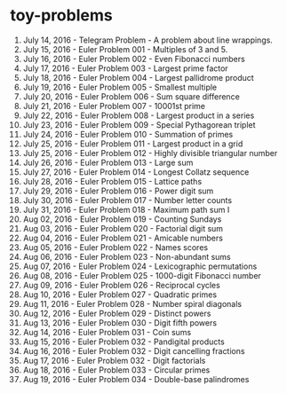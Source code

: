 # toy-problems

1. July 14, 2016 - Telegram Problem  - A problem about line wrappings.
1. July 15, 2016 - Euler Problem 001 - Multiples of 3 and 5.
1. July 16, 2016 - Euler Problem 002 - Even Fibonacci numbers
1. July 17, 2016 - Euler Problem 003 - Largest prime factor
1. July 18, 2016 - Euler Problem 004 - Largest pallidrome product
1. July 19, 2016 - Euler Problem 005 - Smallest multiple
1. July 20, 2016 - Euler Problem 006 - Sum square difference
1. July 21, 2016 - Euler Problem 007 - 10001st prime
1. July 22, 2016 - Euler Problem 008 - Largest product in a series
1. July 23, 2016 - Euler Problem 009 - Special Pythagorean triplet
1. July 24, 2016 - Euler Problem 010 - Summation of primes
1. July 25, 2016 - Euler Problem 011 - Largest product in a grid
1. July 25, 2016 - Euler Problem 012 - Highly divisible triangular number
1. July 26, 2016 - Euler Problem 013 - Large sum
1. July 27, 2016 - Euler Problem 014 - Longest Collatz sequence
1. July 28, 2016 - Euler Problem 015 - Lattice paths
1. July 29, 2016 - Euler Problem 016 - Power digit sum
1. July 30, 2016 - Euler Problem 017 - Number letter counts
1. July 31, 2016 - Euler Problem 018 - Maximum path sum I
1. Aug  02, 2016 - Euler Problem 019 - Counting Sundays
1. Aug  03, 2016 - Euler Problem 020 - Factorial digit sum
1. Aug  04, 2016 - Euler Problem 021 - Amicable numbers
1. Aug  05, 2016 - Euler Problem 022 - Names scores
1. Aug  06, 2016 - Euler Problem 023 - Non-abundant sums
1. Aug  07, 2016 - Euler Problem 024 - Lexicographic permutations
1. Aug  08, 2016 - Euler Problem 025 - 1000-digit Fibonacci number
1. Aug  09, 2016 - Euler Problem 026 - Reciprocal cycles
1. Aug  10, 2016 - Euler Problem 027 - Quadratic primes
1. Aug  11, 2016 - Euler Problem 028 - Number spiral diagonals
1. Aug  12, 2016 - Euler Problem 029 - Distinct powers
1. Aug  13, 2016 - Euler Problem 030 - Digit fifth powers
1. Aug  14, 2016 - Euler Problem 031 - Coin sums
1. Aug  15, 2016 - Euler Problem 032 - Pandigital products
1. Aug  16, 2016 - Euler Problem 032 - Digit cancelling fractions
1. Aug  17, 2016 - Euler Problem 032 - Digit factorials
1. Aug  18, 2016 - Euler Problem 033 - Circular primes
1. Aug  19, 2016 - Euler Problem 034 - Double-base palindromes

